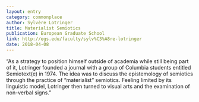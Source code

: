 ```yaml
---
layout: entry
category: commonplace
author: Sylvère Lotringer
title: Materialist Semiotics
publication: European Graduate School
link: http://egs.edu/faculty/sylv%C3%A8re-lotringer
date: 2018-04-08
---
```


“As a strategy to position himself outside of academia while still being part of it, Lotringer founded a journal with a group of Columbia students entitled Semiotext(e) in 1974. The idea was to discuss the epistemology of semiotics through the practice of “materialist” semiotics. Feeling limited by its linguistic model, Lotringer then turned to visual arts and the examination of non-verbal signs.”